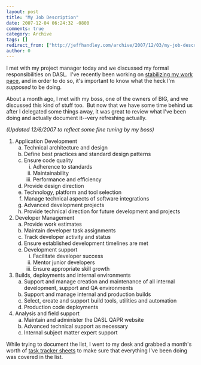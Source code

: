 ```yaml
---
layout: post
title: "My Job Description"
date: 2007-12-04 06:24:32 -0800
comments: true
category: Archive
tags: []
redirect_from: ["http://jeffhandley.com/archive/2007/12/03/my-job-description"]
author: 0
---
```

<!-- more -->
<p>I met with my project manager today and we discussed my formal responsibilities on DASL.  I've recently been working on <a href="http://blog.jeffhandley.com/archive/2007/11/07/my-work-pace.aspx" target="_blank">stabilizing my work pace</a>, and in order to do so, it's important to know what the heck I'm <em>supposed</em> to be doing.</p>  <p>About a month ago, I met with my boss, one of the owners of BIG, and we discussed this kind of stuff too.  But now that we have some time behind us after I delegated some things away, it was great to review what I've been doing and actually document it--very refreshing actually.</p>  <p><em>(Updated 12/6/2007 to reflect some fine tuning by my boss)</em></p>  <ol>   <li>Application Development      <ol type="a">       <li>Technical architecture and design </li>        <li>Define best practices and standard design patterns </li>        <li>Ensure code quality          <ol type="i">           <li>Adherence to standards </li>            <li>Maintainability </li>            <li>Performance and efficiency </li>         </ol>       </li>        <li>Provide design direction </li>        <li>Technology, platform and tool selection </li>        <li>Manage technical aspects of software integrations </li>        <li>Advanced development projects </li>        <li>Provide technical direction for future development and projects </li>     </ol>   </li>    <li>Developer Management      <ol type="a">       <li>Provide work estimates </li>        <li>Maintain developer task assignments </li>        <li>Track developer activity and status </li>        <li>Ensure established development timelines are met </li>        <li>Development support          <ol type="i">           <li>Facilitate developer success </li>            <li>Mentor junior developers </li>            <li>Ensure appropriate skill growth </li>         </ol>       </li>     </ol>   </li>    <li>Builds, deployments and internal environments      <ol type="a">       <li>Support and manage creation and maintenance of all internal development, support and QA environments </li>        <li>Support and manage internal and production builds </li>        <li>Select, create and support build tools, utilities and automation </li>        <li>Production code deployments </li>     </ol>   </li>    <li>Analysis and field support      <ol type="a">       <li>Maintain and administer the DASL QAPR website </li>        <li>Advanced technical support as necessary </li>        <li>Internal subject matter expert support </li>     </ol>   </li> </ol>  <p>While trying to document the list, I went to my desk and grabbed a month's worth of <a href="http://blog.jeffhandley.com/archive/2007/12/03/task-tracking.aspx" target="_blank">task tracker sheets</a> to make sure that everything I've been doing was covered in the list.</p>

